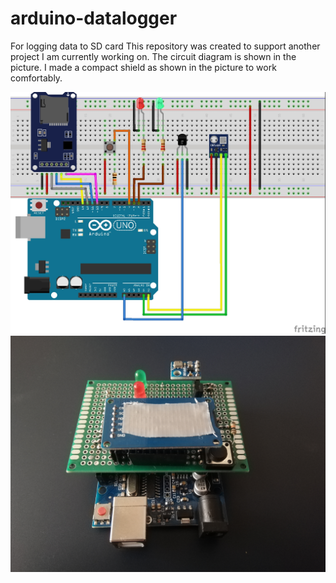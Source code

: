 # arduino-datalogger
For logging data to SD card
This repository was created to support another project I am currently working on. The circuit diagram is shown in the picture. I made a compact shield as shown in the picture to work comfortably.

![](images/diagram_bb.jpg)
![](images/shield.jpg)
